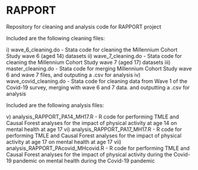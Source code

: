# RAPPORT
Repository for cleaning and analysis code for RAPPORT project

Included are the following cleaning files:

i) wave_6_cleaning.do - Stata code for cleaning the Millennium Cohort Study wave 6 (aged 14) datasets
ii) wave_7_cleaning.do - Stata code for cleaning the Millennium Cohort Study wave 7 (aged 17) datasets
iii) master_cleaning.do - Stata code for merging Millennium Cohort Study wave 6 and wave 7 files, and outputing a .csv for analysis 
iv) wave_covid_cleaning.do - Stata code for cleaning data from Wave 1 of the Covid-19 survey, merging with wave 6 and 7 data. and outputting a .csv for analysis

Included are the following analysis files:

v) analysis_RAPPORT_PA14_MH17.R - R code for performing TMLE and Causal Forest analyses for the impact of physical activity at age 14 on mental health at age 17 
vi) analysis_RAPPORT_PA17_MH17.R - R code for performing TMLE and Causal Forest analyses for the impact of physical activity at age 17 on mental health at age 17 
vii) analysis_RAPPORT_PAcovid_MHcovid.R - R code for performing TMLE and Causal Forest analyses for the impact of physical activity during the Covid-19 pandemic on mental health during the Covid-19 pandemic
